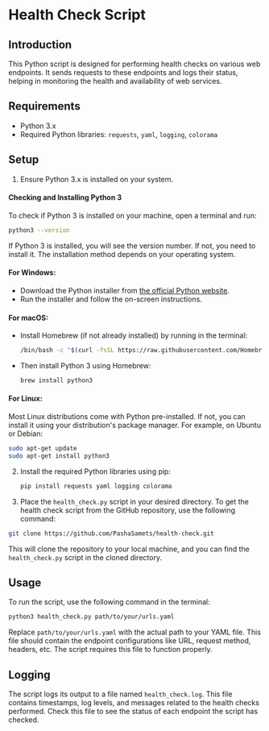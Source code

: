 # Health Check Script

## Introduction
This Python script is designed for performing health checks on various web endpoints. It sends requests to these endpoints and logs their status, helping in monitoring the health and availability of web services.

## Requirements
- Python 3.x
- Required Python libraries: `requests`, `yaml`, `logging`, `colorama`

## Setup
1. Ensure Python 3.x is installed on your system.
#### Checking and Installing Python 3
To check if Python 3 is installed on your machine, open a terminal and run:
```bash
python3 --version
```
If Python 3 is installed, you will see the version number. If not, you need to install it. The installation method depends on your operating system.

#### For Windows:
- Download the Python installer from [the official Python website](https://www.python.org/downloads/).
- Run the installer and follow the on-screen instructions.

#### For macOS:
- Install Homebrew (if not already installed) by running in the terminal:
   ```bash
   /bin/bash -c "$(curl -fsSL https://raw.githubusercontent.com/Homebrew/install/HEAD/install.sh)"
   ```
- Then install Python 3 using Homebrew:
   ```bash
   brew install python3
   ```

#### For Linux:
Most Linux distributions come with Python pre-installed. If not, you can install it using your distribution's package manager. For example, on Ubuntu or Debian:
```bash
sudo apt-get update
sudo apt-get install python3
```
2. Install the required Python libraries using pip:
   ```bash
   pip install requests yaml logging colorama
   ```
3. Place the `health_check.py` script in your desired directory.
To get the health check script from the GitHub repository, use the following command:
```bash
git clone https://github.com/PashaSamets/health-check.git
```
This will clone the repository to your local machine, and you can find the `health_check.py` script in the cloned directory.

## Usage
To run the script, use the following command in the terminal:
```bash
python3 health_check.py path/to/your/urls.yaml
```
Replace `path/to/your/urls.yaml` with the actual path to your YAML file. This file should contain the endpoint configurations like URL, request method, headers, etc. The script requires this file to function properly.

## Logging
The script logs its output to a file named `health_check.log`. This file contains timestamps, log levels, and messages related to the health checks performed. Check this file to see the status of each endpoint the script has checked.
